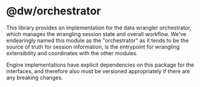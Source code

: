 # @dw/orchestrator

This library provides an implementation for the data wrangler orchestrator, which manages the wrangling session state and overall workflow. We've endearingly named this module as the "orchestrator" as it tends to be the source of truth for session information, is the entrypoint for wrangling extensibility and coordinates with the other modules.

Engine implementations have explicit dependencies on this package for the interfaces, and therefore also must be versioned appropriately if there are any breaking changes.
